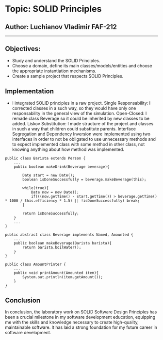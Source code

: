 # Topic: SOLID Principles


## Author: Luchianov Vladimir FAF-212

----

## Objectives:

* Study and understand the SOLID Principles.
* Choose a domain, define its main classes/models/entities and choose the appropriate instantiation mechanisms.
* Create a sample project that respects SOLID Principles.


## Implementation

* I integrated SOLID principles in a raw project. Single Responsability: I corrected classes in a such way, so they would have only one responsability in the general view of the simulation. Open-Closed: I remade class Beverage so it could be inherited by new classes to be added. Liskov Substitution: I made structure of the project and classes in such a way that children could substitute parents. Interface Segregation and Dependency Inversion were implemented using two interfaces in order to not be obligated to use unnecessary methods and to expect implemented class with some method in other class, not knowing anything about how method was implemented.

```
public class Barista extends Person {
    ...
    public boolean makeDrink(Beverage beverage){

        Date start = new Date();
        boolean isDoneSuccessfully = beverage.makeBeverage(this);

        while(true){
            Date now = new Date();
            if(((now.getTime() - start.getTime()) > beverage.getTime() * 1000 / this.efficiency * 1.5) || !isDoneSuccessfully) break;
        }

        return isDoneSuccessfully; 
    }
    ...
}
```
```
public abstract class Beverage implements Named, Amounted {
    ...
    public boolean makeBeverage(Barista barista){
        return barista.boilWater();
    }
}
```
```
public class AmountPrinter {
    ...
    public void printAmount(Amounted item){
        System.out.println(item.getAmount());
    }
}
```

## Conclusion
In conclusion, the laboratory work on SOLID Software Design Principles has been a crucial milestone in my software development education, equipping me with the skills and knowledge necessary to create high-quality, maintainable software. It has laid a strong foundation for my future career in software development.